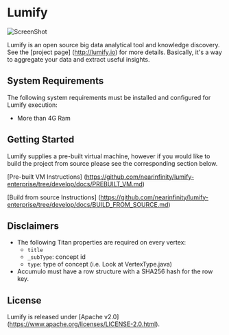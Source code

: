 # Lumify

![ScreenShot](https://github.com/nearinfinity/lumify-enterprise/blob/develop/lumify-public/web/src/main/webapp/img/lumify-logo.png?raw=true)

Lumify is an open source big data analytical tool and knowledge discovery. See the [project page] (http://lumify.io) for more details. Basically, it's a way to aggregate your data and extract useful insights.

## System Requirements

The following system requirements must be installed and configured for Lumify execution:
* More than 4G Ram

## Getting Started

Lumify supplies a pre-built virtual machine, however if you would like to build the project from source please see the corresponding section below.

[Pre-built VM Instructions] (https://github.com/nearinfinity/lumify-enterprise/tree/develop/docs/PREBUILT_VM.md)

[Build from source Instructions] (https://github.com/nearinfinity/lumify-enterprise/tree/develop/docs/BUILD_FROM_SOURCE.md)

## Disclaimers
* The following Titan properties are required on every vertex:
    * ```title```
    * ```_subType```: concept id
    * ```type```: type of concept (i.e. Look at VertexType.java)
* Accumulo must have a row structure with a SHA256 hash for the row key.

## License

Lumify is released under [Apache v2.0] (https://www.apache.org/licenses/LICENSE-2.0.html).

